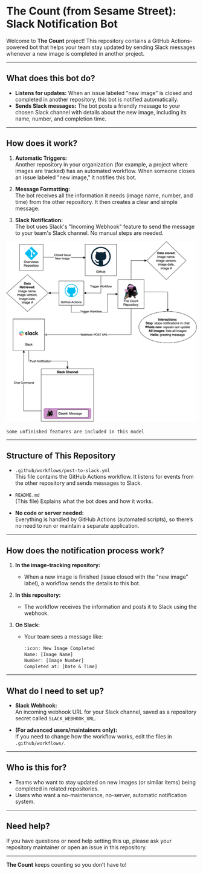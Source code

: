 # The Count (from Sesame Street): Slack Notification Bot
Welcome to **The Count** project! This repository contains a GitHub Actions-powered bot that helps your team stay updated by sending Slack messages whenever a new image is completed in another project.

---

## What does this bot do?

- **Listens for updates:** When an issue labeled "new image" is closed and completed in another repository, this bot is notified automatically.
- **Sends Slack messages:** The bot posts a friendly message to your chosen Slack channel with details about the new image, including its name, number, and completion time.

---

## How does it work?

1. **Automatic Triggers:**  
   Another repository in your organization (for example, a project where images are tracked) has an automated workflow. When someone closes an issue labeled "new image," it notifies this bot.

2. **Message Formatting:**  
   The bot receives all the information it needs (image name, number, and time) from the other repository. It then creates a clear and simple message.

3. **Slack Notification:**  
   The bot uses Slack's "Incoming Webhook" feature to send the message to your team's Slack channel. No manual steps are needed.

<p align="center">
  <img src="/assets/the-count-diagram.drawio.svg" default="the-count-diagram.drawio">
</p>

`Some unfinished features are included in this model`

---

## Structure of This Repository

- `.github/workflows/post-to-slack.yml`  
  This file contains the GitHub Actions workflow. It listens for events from the other repository and sends messages to Slack.

- `README.md`  
  (This file) Explains what the bot does and how it works.

- **No code or server needed:**  
  Everything is handled by GitHub Actions (automated scripts), so there’s no need to run or maintain a separate application.

---

## How does the notification process work?

1. **In the image-tracking repository:**
   - When a new image is finished (issue closed with the "new image" label), a workflow sends the details to this bot.

2. **In this repository:**
   - The workflow receives the information and posts it to Slack using the webhook.

3. **On Slack:**
   - Your team sees a message like:
     ```
     :icon: New Image Completed
     Name: [Image Name]
     Number: [Image Number]
     Completed at: [Date & Time]
     ```

---

## What do I need to set up?

- **Slack Webhook:**  
  An incoming webhook URL for your Slack channel, saved as a repository secret called `SLACK_WEBHOOK_URL`.

- **(For advanced users/maintainers only):**  
  If you need to change how the workflow works, edit the files in `.github/workflows/`.

---

## Who is this for?

- Teams who want to stay updated on new images (or similar items) being completed in related repositories.
- Users who want a no-maintenance, no-server, automatic notification system.

---

## Need help?

If you have questions or need help setting this up, please ask your repository maintainer or open an issue in this repository.

---

**The Count** keeps counting so you don’t have to!
